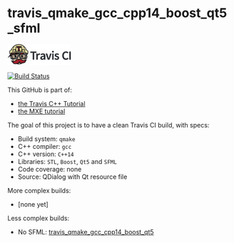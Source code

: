 # travis_qmake_gcc_cpp14_boost_qt5_sfml

[![Travis CI logo](TravisCI.png)](https://travis-ci.org)

[![Build Status](https://travis-ci.org/richelbilderbeek/travis_qmake_gcc_cpp14_boost_qt5_sfml.svg?branch=master)](https://travis-ci.org/richelbilderbeek/travis_qmake_gcc_cpp14_boost_qt5_sfml)

This GitHub is part of:

 * [the Travis C++ Tutorial](https://github.com/richelbilderbeek/travis_cpp_tutorial)
 * [the MXE tutorial](https://github.com/richelbilderbeek/mxe_tutorial)

The goal of this project is to have a clean Travis CI build, with specs:
 * Build system: `qmake`
 * C++ compiler: `gcc`
 * C++ version: `C++14`
 * Libraries: `STL`, `Boost`, `Qt5` and `SFML`
 * Code coverage: none
 * Source: QDialog with Qt resource file

More complex builds:
 * [none yet]

Less complex builds:
 * No SFML: [travis_qmake_gcc_cpp14_boost_qt5](https://www.github.com/richelbilderbeek/travis_qmake_gcc_cpp14_boost_qt5)
